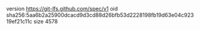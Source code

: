 version https://git-lfs.github.com/spec/v1
oid sha256:5aa6b2a25900dcacd9d3cd88d26bfb53d2228198fb19d63e04c92319ef21c11c
size 4578

